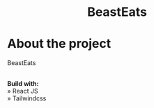<div align="center">
    <h1>Beast<strong>Eats</strong></h1>
</div>

# About the project

BeastEats

\
**Build with:** \
» React JS \
» Tailwindcss

